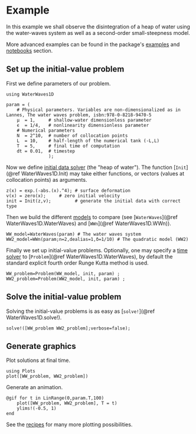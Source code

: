 # Example

In this example we shall observe the disintegration of a heap of water using the water-waves system as well as a second-order small-steepness model.

More advanced examples can be found in the package's [examples](https://github.com/WaterWavesModels/WaterWaves1D.jl/tree/main/examples) and [notebooks](https://github.com/WaterWavesModels/WaterWaves1D.jl/tree/main/notebooks) section.

## Set up the initial-value problem

First we define parameters of our problem.

```@example 1
using WaterWaves1D

param = (
    # Physical parameters. Variables are non-dimensionalized as in Lannes, The water waves problem, isbn:978-0-8218-9470-5
    μ  = 1,     # shallow-water dimensionless parameter
    ϵ  = 1/4,   # nonlinearity dimensionless parameter
    # Numerical parameters
    N  = 2^10,  # number of collocation points
    L  = 10,    # half-length of the numerical tank (-L,L)
    T  = 5,     # final time of computation
    dt = 0.01,  # timestep
                );
```

Now we define [initial data solver](library.md#Initial-data) (the "heap of water"). The function [`Init`](@ref WaterWaves1D.Init) may take either functions, or vectors (values at collocation points) as arguments.

```@example 1
z(x) = exp.(-abs.(x).^4); # surface deformation
v(x) = zero(x);     # zero initial velocity
init = Init(z,v);         # generate the initial data with correct type
```

Then we build the different [models](library.md#Models) to compare (see [`WaterWaves`](@ref WaterWaves1D.WaterWaves) and [`WWn`](@ref WaterWaves1D.WWn)).

```@example 1
WW_model=WaterWaves(param) # The water waves system
WW2_model=WWn(param;n=2,dealias=1,δ=1/10) # The quadratic model (WW2)
```

Finally we set up initial-value problems. Optionally, one may specify a [time solver](library.md#Solvers) to [`Problem`](@ref WaterWaves1D.WaterWaves), by default the standard explicit fourth order Runge Kutta method is used.

```@example 1
WW_problem=Problem(WW_model, init, param) ;
WW2_problem=Problem(WW2_model, init, param) ;
```
## Solve the initial-value problem

Solving the initial-value problems is as easy as [`solve!`](@ref WaterWaves1D.solve!).

```@example 1
solve!([WW_problem WW2_problem];verbose=false);
```
## Generate graphics

Plot solutions at final time.

```@example 1
using Plots
plot([WW_problem, WW2_problem])
```

Generate an animation.


```@example 1
@gif for t in LinRange(0,param.T,100)
    plot([WW_problem, WW2_problem], T = t)
    ylims!(-0.5, 1)
end
```

See the [recipes](plot_recipes.md) for many more plotting possibilities.